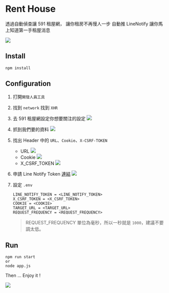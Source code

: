 # Rent House
透過自動偵查讓 591 租屋網，
讓你租房不再慢人一步
自動推 LineNotify 讓你馬上知道第一手租屋消息

![](https://i.imgur.com/BJOUGDS.jpg)


## Install
```
npm install
```

## Configuration
1. 打開`開發人員工具`
2. 找到 `network` 找到 `XHR` 
3. 去 591 租屋網設定你想要關注的設定
  ![](https://i.imgur.com/3p0TgZY.png)
4. 抓到我們要的資料
  ![](https://i.imgur.com/M3BKEq8.png)
5. 找出 Header 中的 `URL`、`Cookie`、`X-CSRF-TOKEN`
     * URL
    ![](https://i.imgur.com/cwep44R.png)
     * Cookie
    ![](https://i.imgur.com/juu8lku.png)
     * X_CSRF_TOKEN
    ![](https://i.imgur.com/GHdNysj.png)
6. 申請 Line Notify Token [連結](https://notify-bot.line.me/my/)
  ![](https://i.imgur.com/TXy9qGB.png)

7. 設定 `.env`
    ```
    LINE_NOTIFY_TOKEN = <LINE_NOTIFY_TOKEN>  
    X_CSRF_TOKEN = <X_CSRF_TOKEN> 
    COOKIE = <COOKIE> 
    TARGET_URL = <TARGET_URL> 
    REQUEST_FREQUENCY = <REQUEST_FREQUENCY>
    ```
    > REQUEST_FREQUENCY 單位為毫秒，所以一秒就是 `1000`，建議不要調太低。
## Run
```
npm run start
or
node app.js
```

Then ...
Enjoy it !

![](https://i.imgur.com/BJOUGDS.jpg)
